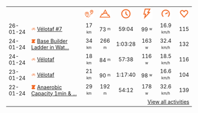 <table>
    <tr>
        <th></th>
        <th></th>
        <th align="center"><img src="https://raw.githubusercontent.com/robiningelbrecht/strava-activities/master/public/distance.svg" width="30" alt="distance" title="distance"/></th>
        <th align="center"><img src="https://raw.githubusercontent.com/robiningelbrecht/strava-activities/master/public/elevation.svg" width="30" alt="elevation" title="elevation"/></th>
        <th align="center"><img src="https://raw.githubusercontent.com/robiningelbrecht/strava-activities/master/public/time.svg" width="30" alt="time" title="time"/></th>
        <th align="center"><img src="https://raw.githubusercontent.com/robiningelbrecht/strava-activities/master/public/average-watt.svg" width="30" alt="average watts" title="average watts"/></th>
        <th align="center"><img src="https://raw.githubusercontent.com/robiningelbrecht/strava-activities/master/public/average-speed.svg" width="30" alt="average speed" title="average speed"/></th>
        <th align="center"><img src="https://raw.githubusercontent.com/robiningelbrecht/strava-activities/master/public/heart-rate.svg" width="30" alt="average heart rate" title="average heart rate"/></th>
    </tr>
            <tr>
            <td>26-01-24</td>
            <td>
                <img src="https://raw.githubusercontent.com/robiningelbrecht/strava-activities/master/public/activity-ride.svg" width="12" alt="Vélotaf #7" title="Vélotaf #7"/>
<a href="https://www.strava.com/activities/10633238039" title="Kcal: 473 | Gear: None ">Vélotaf #7</a>
            </td>
            <td align="center">17 <sup><sub>km</sub></sup></td>
            <td align="center">73 <sup><sub>m</sub></sup></td>
            <td align="center">59:04</td>
            <td align="center">99 <sup><sub>w</sub></sup></td>
            <td align="center">16.9 <sup><sub>km/h</sub></sup></td>
            <td align="center">115</td>
        </tr>
            <tr>
            <td>24-01-24</td>
            <td>
                                <img src="https://raw.githubusercontent.com/robiningelbrecht/strava-activities/master/public/activity-virtual-ride-zwift.svg" width="12" alt="Base Builder Ladder in Watopia" title="Base Builder Ladder in Watopia"/>
<a href="https://www.strava.com/activities/10621480167" title="Kcal: 589 | Gear: None ">Base Builder Ladder in Wat...</a>
            </td>
            <td align="center">34 <sup><sub>km</sub></sup></td>
            <td align="center">266 <sup><sub>m</sub></sup></td>
            <td align="center">1:03:28</td>
            <td align="center">163 <sup><sub>w</sub></sup></td>
            <td align="center">32.4 <sup><sub>km/h</sub></sup></td>
            <td align="center">132</td>
        </tr>
            <tr>
            <td>24-01-24</td>
            <td>
                <img src="https://raw.githubusercontent.com/robiningelbrecht/strava-activities/master/public/activity-ride.svg" width="12" alt="Vélotaf" title="Vélotaf"/>
<a href="https://www.strava.com/activities/10620484154" title="Kcal: 488 | Gear: None ">Vélotaf</a>
            </td>
            <td align="center">18 <sup><sub>km</sub></sup></td>
            <td align="center">84 <sup><sub>m</sub></sup></td>
            <td align="center">57:38</td>
            <td align="center">116 <sup><sub>w</sub></sup></td>
            <td align="center">18.5 <sup><sub>km/h</sub></sup></td>
            <td align="center">116</td>
        </tr>
            <tr>
            <td>23-01-24</td>
            <td>
                <img src="https://raw.githubusercontent.com/robiningelbrecht/strava-activities/master/public/activity-ride.svg" width="12" alt="Vélotaf" title="Vélotaf"/>
<a href="https://www.strava.com/activities/10616762715" title="Kcal: 496 | Gear: None ">Vélotaf</a>
            </td>
            <td align="center">21 <sup><sub>km</sub></sup></td>
            <td align="center">90 <sup><sub>m</sub></sup></td>
            <td align="center">1:17:40</td>
            <td align="center">98 <sup><sub>w</sub></sup></td>
            <td align="center">16.6 <sup><sub>km/h</sub></sup></td>
            <td align="center">104</td>
        </tr>
            <tr>
            <td>22-01-24</td>
            <td>
                                <img src="https://raw.githubusercontent.com/robiningelbrecht/strava-activities/master/public/activity-virtual-ride-zwift.svg" width="12" alt="Anaerobic Capacity 1min &amp; 2min in Makuri Islands" title="Anaerobic Capacity 1min &amp; 2min in Makuri Islands"/>
<a href="https://www.strava.com/activities/10607194448" title="Kcal: 552 | Gear: None ">Anaerobic Capacity 1min &amp; ...</a>
            </td>
            <td align="center">29 <sup><sub>km</sub></sup></td>
            <td align="center">192 <sup><sub>m</sub></sup></td>
            <td align="center">54:12</td>
            <td align="center">178 <sup><sub>w</sub></sup></td>
            <td align="center">32.6 <sup><sub>km/h</sub></sup></td>
            <td align="center">139</td>
        </tr>
                <tr>
            <td colspan="8" align="right"><a href="https://github.com/robiningelbrecht/strava-activities#activities">View all activities</a></td>
        </tr>
    </table>
